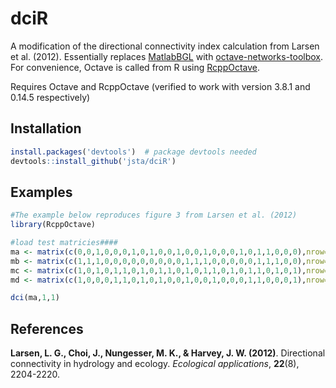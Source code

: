 dciR
====

A modification of the directional connectivity index calculation from Larsen et al. (2012). Essentially replaces [MatlabBGL](http://dgleich.github.com/matlab-bgl/) with [octave-networks-toolbox](https://github.com/aeolianine/octave-networks-toolbox). For convenience, Octave is called from R using [RcppOctave](http://cran.r-project.org/web/packages/RcppOctave/index.html).

Requires Octave and RcppOctave (verified to work with version 3.8.1 and 0.14.5 respectively)



## Installation
  ```R
  install.packages('devtools')  # package devtools needed
  devtools::install_github('jsta/dciR')
  ```
  
## Examples
   ```R
   #The example below reproduces figure 3 from Larsen et al. (2012)
   library(RcppOctave)
   
   #load test matricies####
   ma <- matrix(c(0,0,1,0,0,0,1,0,1,0,0,1,0,0,1,0,0,0,1,0,1,1,0,0,0),nrow=5,byrow=T)
   mb <- matrix(c(1,1,1,0,0,0,0,0,0,0,0,0,1,1,1,0,0,0,0,0,1,1,1,0,0),nrow=5,byrow=T)
   mc <- matrix(c(1,0,1,0,1,1,0,1,0,1,1,0,1,0,1,1,0,1,0,1,1,0,1,0,1),nrow=5,byrow=T)
   md <- matrix(c(1,0,0,0,1,1,0,1,0,1,0,0,1,0,0,1,0,0,0,1,1,0,0,0,1),nrow=5,byrow=T)
   
   dci(ma,1,1) 
   ```
   
## References 

**Larsen, L. G., Choi, J., Nungesser, M. K., & Harvey, J. W. (2012)**. Directional connectivity in hydrology and ecology. *Ecological applications*, **22**(8), 2204-2220.